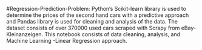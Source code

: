 #Regression-Prediction-Problem:
Python’s Scikit-learn library is used to determine the prices of the second hand cars with a predictive approach and Pandas library is used for cleaning and analysis of the data. The dataset consists of over 370000 used cars scraped with Scrapy from eBay-Kleinanzeigen. This notebook consists of data cleaning, analysis, and Machine Learning -Linear Regression approach.
